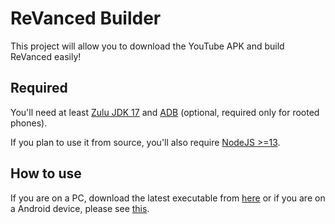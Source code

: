 # ReVanced Builder

This project will allow you to download the YouTube APK and build ReVanced easily!

## Required

You'll need at least [Zulu JDK 17](https://www.azul.com/downloads/?version=java-17-lts&package=jdk) and [ADB](https://developer.android.com/studio/command-line/adb) (optional, required only for rooted phones).

If you plan to use it from source, you'll also require [NodeJS >=13](https://nodejs.org/).

## How to use

If you are on a PC, download the latest executable from [here](https://github.com/reisxd/revanced-builder/releases/latest) or if you are on a Android device, please see [this](https://github.com/reisxd/revanced-builder/wiki/How-to-use-revanced-builder-on-Android).
